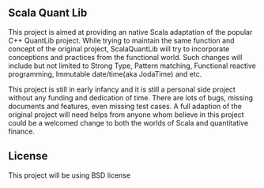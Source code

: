 Scala Quant Lib
--------

This project is aimed at providing an native Scala adaptation of the popular C++ QuantLib project.
While trying to maintain the same function and concept of the original project, ScalaQuantLib will try to
incorporate conceptions and practices from the functional world. Such changes will include but not limited to
Strong Type, Pattern matching, Functional reactive programming, Immutable date/time(aka JodaTime) and etc.

This project is still in early infancy and it is still a personal side project without any funding and dedication of time.
There are lots of bugs, missing documents and features, even missing test cases.
A full adaption of the original project will need helps from anyone whom believe in this project could be a welcomed
change to both the worlds of Scala and quantitative finance.

License
--------

This project will be using BSD license

